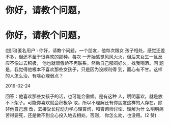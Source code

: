 # 你好，请教个问题，

# 你好，请教个问题，

(提问)匿名用户 : 你好，请教个问题，一个朋友，他每次跟女 孩子相处，感觉还差不多，但还不至于很喜欢的那种。每次 一开始感觉风风火火，但后来女生一旦反应不像过去积极， 他也就很傲娇不再联系，然后自己郁闷好久，找我喝酒。问 题是，我觉得他根本不喜欢那些女孩子，只是因为没顺利得 到，而心有不甘。这样的人怎么治，有啥心理弱点？

2019-02-24

回答：他喜欢那些女孩子的话，也可能会傲娇。是有这种 人，明明喜欢，就是放不下架子。可能你喜欢就会积极争 取，所以不理解还有你朋友这样的人存在。除非他自己想 改，去接受长程动力学心理咨询，和咨询师讨论、理解为什 么明明痛苦得要死，还是做不到全心投入地去相处。否则， 你怎么劝，也没用。(2 赞)